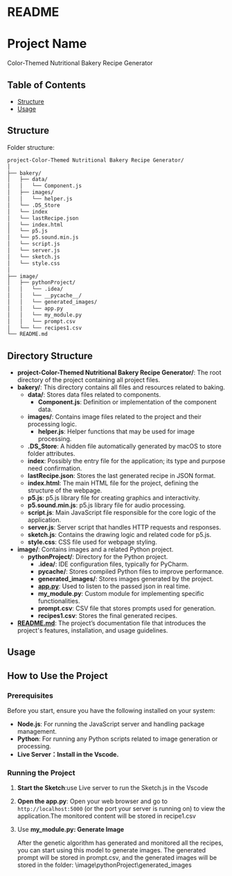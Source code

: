 # README

# **Project Name**

Color-Themed Nutritional Bakery Recipe Generator

## Table of Contents

- [Structure](#structure)
- [Usage](#usage)

## Structure

Folder structure:

```markdown
project-Color-Themed Nutritional Bakery Recipe Generator/
│
├── bakery/
│   ├── data/
│   │   └── Component.js
│   ├── images/
│   │   └── helper.js
│   └── .DS_Store
│   └── index
│   └── lastRecipe.json
│   └── index.html
│   └── p5.js
│   └── p5.sound.min.js
│   └── script.js
│   └── server.js
│   └── sketch.js
│   └── style.css
│
├── image/
│   ├── pythonProject/
│   │   └── .idea/
│   │   └── __pycache__/
│   │   └── generated_images/
│   │   └── app.py
│   │   └── my_module.py
│   │   └── prompt.csv
│   └── └── recipes1.csv
└── README.md
```

## Directory Structure

- **project-Color-Themed Nutritional Bakery Recipe Generator/**: The root directory of the project containing all project files.
- **bakery/**: This directory contains all files and resources related to baking.
    - **data/**: Stores data files related to components.
        - **Component.js**: Definition or implementation of the component data.
    - **images/**: Contains image files related to the project and their processing logic.
        - **helper.js**: Helper functions that may be used for image processing.
    - **.DS_Store**: A hidden file automatically generated by macOS to store folder attributes.
    - **index**: Possibly the entry file for the application; its type and purpose need confirmation.
    - **lastRecipe.json**: Stores the last generated recipe in JSON format.
    - **index.html**: The main HTML file for the project, defining the structure of the webpage.
    - **p5.js**: p5.js library file for creating graphics and interactivity.
    - **p5.sound.min.js**: p5.js library file for audio processing.
    - **script.js**: Main JavaScript file responsible for the core logic of the application.
    - **server.js**: Server script that handles HTTP requests and responses.
    - **sketch.js**: Contains the drawing logic and related code for p5.js.
    - **style.css**: CSS file used for webpage styling.
- **image/**: Contains images and a related Python project.
    - **pythonProject/**: Directory for the Python project.
        - **.idea/**: IDE configuration files, typically for PyCharm.
        - **pycache/**: Stores compiled Python files to improve performance.
        - **generated_images/**: Stores images generated by the project.
        - [**app.py**](http://app.py/): Used to listen to the passed json in real time.
        - **my_module.py**: Custom module for implementing specific functionalities.
        - **prompt.csv**: CSV file that stores prompts used for generation.
        - **recipes1.csv**: Stores the final generated recipes.
- [**README.md**](http://readme.md/): The project’s documentation file that introduces the project's features, installation, and usage guidelines.

## Usage

## How to Use the Project

### Prerequisites

Before you start, ensure you have the following installed on your system:

- **Node.js**: For running the JavaScript server and handling package management.
- **Python**: For running any Python scripts related to image generation or processing.
- **Live Server：Install in the Vscode.**

### Running the Project

1. **Start the Sketch**:use Live server to run the Sketch.js in the Vscode
2. **Open the app.py**:
Open your web browser and go to `http://localhost:5000` (or the port your server is running on) to view the application.The monitored content will be stored in recipe1.csv
3. Use **my_module.py: Generate Image**
    
    After the genetic algorithm has generated and monitored all the recipes, you can start using this model to generate images.
    The generated prompt will be stored in prompt.csv, and the generated images will be stored in the folder: \image\pythonProject\generated_images